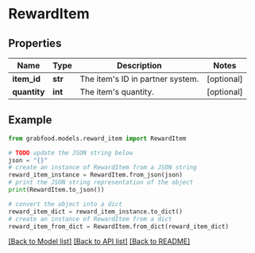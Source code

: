 # RewardItem


## Properties

Name | Type | Description | Notes
------------ | ------------- | ------------- | -------------
**item_id** | **str** | The item&#39;s ID in partner system. | [optional] 
**quantity** | **int** | The item&#39;s quantity. | [optional] 

## Example

```python
from grabfood.models.reward_item import RewardItem

# TODO update the JSON string below
json = "{}"
# create an instance of RewardItem from a JSON string
reward_item_instance = RewardItem.from_json(json)
# print the JSON string representation of the object
print(RewardItem.to_json())

# convert the object into a dict
reward_item_dict = reward_item_instance.to_dict()
# create an instance of RewardItem from a dict
reward_item_from_dict = RewardItem.from_dict(reward_item_dict)
```
[[Back to Model list]](../README.md#documentation-for-models) [[Back to API list]](../README.md#documentation-for-api-endpoints) [[Back to README]](../README.md)


